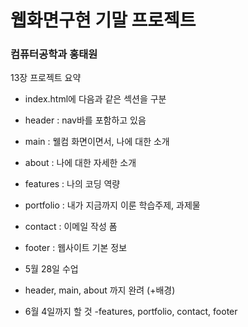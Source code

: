 # 웹화면구현 기말 프로젝트

### 컴퓨터공학과 홍태원
13장 프로젝트 요약
- index.html에 다음과 같은 섹션을 구분
 - header : nav바를 포함하고 있음
 - main : 웰컴 화면이면서, 나에 대한 소개
 - about : 나에 대한 자세한 소개
 - features : 나의 코딩 역량
 - portfolio : 내가 지금까지 이룬 학습주제, 과제물
 - contact : 이메일 작성 폼
 - footer : 웹사이트 기본 정보

 - 5월 28일 수업
  - header, main, about 까지 완려 (+배경)

 - 6월 4일까지 할 것
    -features, portfolio, contact, footer

